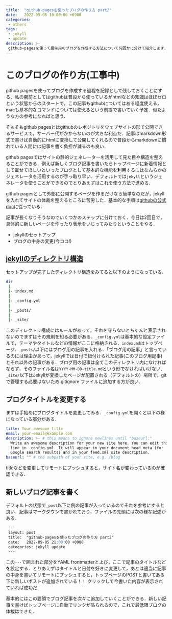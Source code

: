 ```yaml
---
title:  "github-pagesを使ったブログの作り方 part2"
date:   2022-09-05 10:00:00 +0900
categories: 
 - others
tags:
 - jekyll 
 - update
description: >-
 github-pagesを使って趣味用のブログを作成する方法について何回かに分けて紹介します．今回は2回目です．実際にブログの記事を書いてみます．
---
```


# このブログの作り方(工事中)

github pagesを使ってブログを作成する過程を記録として残しておくことにする．私の腕前としてはgithubは普段から使っているがhtmlなどの知識はほぼゼロという状態からのスタートで，この記事もgithubについてはある程度使える，macも基本的なコマンドについては使えるという前提で書いていく予定．似たような方の参考になればと思う．

そもそもgithub pagesとはgithubのレポジトリをウェブサイトの形で公開できるサービスで，サーバー代がかからないのが大きな利点だ．記事はmarkdown形式で書けば自動的にhtmlに変換して公開してくれるので普段からmarkdownに慣れている人間には記事を書く負担が減るのも良い．

github pagesではサイトの静的ジェネレーターを活用して見た目や構造を整えることができる．例えば新しくブログ記事を書いたらトップページに新着情報として載せてほしいといったブログとして基本的な機能を利用するにはなんらかのジェネレータを活用するのが手っ取り早い．デフォルトでは`jekyll`というジェネレータを使うことができるのでとりあえずはこれを使う方法で進める．

github pagesとして外部に公開するページを作るだけなら簡単なのだが，jekyllを入れてサイトの体裁を整えるところに苦労した．基本的な手順は[githubの公式doc](https://docs.github.com/ja/pages/setting-up-a-github-pages-site-with-jekyll/about-github-pages-and-jekyll)に従っている．

記事が長くなりそうなのでいくつかのステップに分けておく．今日は2回目で，具体的に新しいページを作ったり表示をいじってみたりということをやる．

- jekyllのセットアップ
- ブログの中身の変更(今ココ!)


## [jekyllのディレクトリ構造](http://jekyllrb-ja.github.io/docs/structure/)

セットアップが完了したディレクトリ構造をみてると以下のようになっている．

```bash
dir
 |
 |- index.md
 |
 |- _config.yml
 |
 |- _posts/
 |
 |- _site/

```

このディレクトリ構成にはルールがあって，それを守らないとちゃんと表示されないのでまずはその規則を知る必要がある．`_config.yml`は基本的な設定ファイルで，テーマやタイトルなどの情報がここに格納される．`index.md`はトップページ．`_posts/`以下にはブログ用の記事を入れる．「ブログ用の記事」と言っているのには理由があって，jekyllでは日付で紐付けられた記事(このブログ用記事)とそれ以外の記事がある．ブログ用の記事は全てこのディレクトリ内になければならず，そのファイル名は`YYYY-MM-DD-title.md`という形でなければいけない．`_site/`以下はJekyllが変換したページが配置される（デフォルトの）場所で，gitで管理する必要はないため.gitignore ファイルに追加する方が良い．


## ブログタイトルを変更する

まずは手始めにブログタイトルを変更してみる．`_config.yml`を開くと以下の様になっている部分がある．

```yml
title: Your awesome title
email: your-email@example.com
description: >- # this means to ignore newlines until "baseurl:"
  Write an awesome description for your new site here. You can edit this
  line in _config.yml. It will appear in your document head meta (for
  Google search results) and in your feed.xml site description.
baseurl: "" # the subpath of your site, e.g. /blog
```

titleなどを変更してリモートにプッシュすると，サイト名が変わっているのが確認できる．


## 新しいブログ記事を書く

デフォルトの状態で`_post`以下に例の記事が入っているのでそれを参考にすると良い．記事はマークダウンで書かれており，ファイルの先頭には次の様な記述がある．

```markdown
 ---
 layout: post
 title:  "github-pagesを使ったブログの作り方 part2"
 date:   2022-09-05 21:00:00 +0900
 categories: jekyll update
 ---
```
この`---`で囲まれた部分をYAML frontmatterとよび，ここで記事のタイトルなどを設定する．とりあえずはタイトルと日付を好きに変更して，あとは適当に記事の中身を書いてリモートにプッシュすると，トップページのPOSTと書いてある下に新しいポストが追加されている！！ クリックして今書いた内容が表示されていれば成功だ．

基本的にはこの要領でブログ記事を次々に追加していくことができる．新しい記事を書けばトップページに自動でリンクが貼られるので，これで最低限ブログの体裁はできた．





